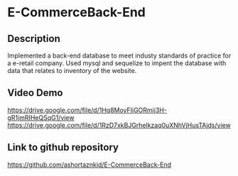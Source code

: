 # E-CommerceBack-End
## Description
Implemented a back-end database to meet industy standards of practice for a e-retail company. Used mysql and sequelize to impent the database with data that relates to inventory of the website.
## Video Demo
https://drive.google.com/file/d/1Hq8MoyFIiGORmij3H-gR1jmRIHeQSqG1/view
https://drive.google.com/file/d/1RzD7xkBJGrhelkzaq0uXNhVjHusTAjds/view
## Link to github repository
https://github.com/ashortaznkid/E-CommerceBack-End